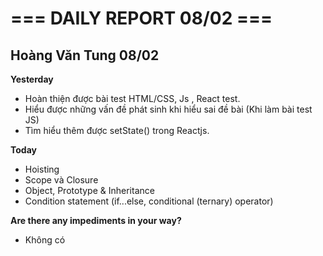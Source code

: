 # === DAILY REPORT 08/02 ===

## Hoàng Văn Tung 08/02

**Yesterday**
* Hoàn thiện được bài test HTML/CSS, Js , React test.
* Hiểu được những vấn đề phát sinh khi hiểu sai đề bài (Khi làm bài test JS)
* Tìm hiểu thêm được setState() trong Reactjs.

**Today**

* Hoisting
* Scope và Closure
* Object, Prototype & Inheritance
* Condition statement (if...else, conditional (ternary) operator)

**Are there any impediments in your way?**

- Không có
